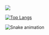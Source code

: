 <picture>
<source 
  srcset="https://github-readme-stats.vercel.app/api?username=anhprgm&show_icons=true&theme=dark"
  media="(prefers-color-scheme: dark)"
/>
<source
  srcset="https://github-readme-stats.vercel.app/api?username=anhprgm&show_icons=true"
  media="(prefers-color-scheme: light), (prefers-color-scheme: no-preference)"
/>
<img src="https://github-readme-stats.vercel.app/api?username=anhprgm&show_icons=true" />
</picture>

[![Top Langs](https://github-readme-stats.vercel.app/api/top-langs/?username=anhprgm&layout=compact)](https://github.com/anhprgm/github-readme-stats)

![Snake animation](https://github.com/thepiyushmalhotra/thepiyushmalhotra/blob/output/github-contribution-grid-snake.svg)
